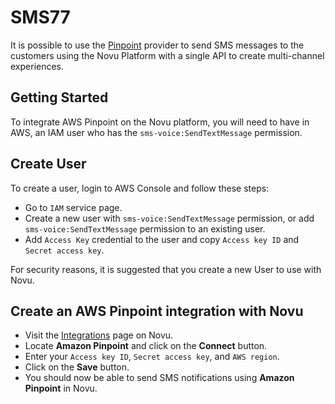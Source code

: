 # SMS77

It is possible to use the [Pinpoint](https://aws.amazon.com/pinpoint/) provider to send SMS messages to the customers using the Novu Platform with a single API to create multi-channel experiences.

## Getting Started

To integrate AWS Pinpoint on the Novu platform, you will need to have in AWS, an IAM user who has the `sms-voice:SendTextMessage` permission.

## Create User

To create a user, login to AWS Console and follow these steps:

- Go to `IAM` service page.
- Create a new user with `sms-voice:SendTextMessage` permission, or add `sms-voice:SendTextMessage` permission to an existing user.
- Add `Access Key` credential to the user and copy `Access key ID` and `Secret access key`.

For security reasons, it is suggested that you create a new User to use with Novu.

## Create an AWS Pinpoint integration with Novu

- Visit the [Integrations](https://web.novu.co/integrations) page on Novu.
- Locate **Amazon Pinpoint** and click on the **Connect** button.
- Enter your `Access key ID`, `Secret access key`, and `AWS region`.
- Click on the **Save** button.
- You should now be able to send SMS notifications using **Amazon Pinpoint** in Novu.
